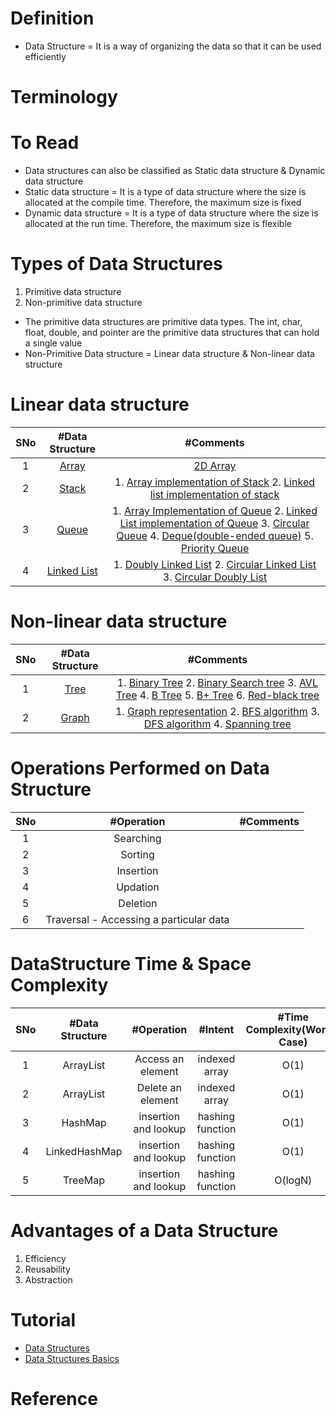 # Definition
* Data Structure = It is a way of organizing the data so that it can be used efficiently

# Terminology

# To Read
* Data structures can also be classified as Static data structure & Dynamic data structure
* Static data structure = It is a type of data structure where the size is allocated at the compile time. Therefore, the maximum size is fixed
* Dynamic data structure = It is a type of data structure where the size is allocated at the run time. Therefore, the maximum size is flexible

# Types of Data Structures
1. Primitive data structure
2. Non-primitive data structure

* The primitive data structures are primitive data types. The int, char, float, double, and pointer are the primitive data structures that can hold a single value
* Non-Primitive Data structure = Linear data structure & Non-linear data structure

# Linear data structure
|SNo| #Data Structure  | #Comments |
| :---:| :---: | :---: | 
|1 | [Array](https://www.javatpoint.com/data-structure-array) | [2D Array](https://www.javatpoint.com/data-structure-2d-array) |
|2 | [Stack](https://www.javatpoint.com/data-structure-stack) | 1. [Array implementation of Stack](https://www.javatpoint.com/ds-array-implementation-of-stack)  2. [Linked list implementation of stack](https://www.javatpoint.com/ds-linked-list-implementation-of-stack)|
|3 | [Queue](https://www.javatpoint.com/data-structure-queue) | 1. [Array Implementation of Queue](https://www.javatpoint.com/array-representation-of-queue)  2. [Linked List implementation of Queue](https://www.javatpoint.com/linked-list-implementation-of-queue)  3. [Circular Queue](https://www.javatpoint.com/circular-queue)  4. [Deque(double-ended queue)](https://www.javatpoint.com/ds-deque)  5. [Priority Queue](https://www.javatpoint.com/ds-priority-queue) |
|4 | [Linked List](https://www.javatpoint.com/singly-linked-list)  | 1. [Doubly Linked List](https://www.javatpoint.com/doubly-linked-list)  2. [Circular Linked List](https://www.javatpoint.com/circular-singly-linked-list)  3. [Circular Doubly List](https://www.javatpoint.com/circular-doubly-linked-list) |




# Non-linear data structure
|SNo| #Data Structure  | #Comments |
| :---:| :---: | :---: | 
|1 | [Tree](https://www.javatpoint.com/tree) | 1. [Binary Tree](https://www.javatpoint.com/binary-tree) 2. [Binary Search tree](javatpoint.com/binary-search-tree) 3. [AVL Tree](https://www.javatpoint.com/avl-tree) 4. [B Tree](https://www.javatpoint.com/b-tree) 5. [B+ Tree](https://www.javatpoint.com/b-plus-tree) 6. [Red-black tree](https://www.javatpoint.com/red-black-tree)|
| 2| [Graph](https://www.javatpoint.com/ds-graph) | 1. [Graph representation](https://www.javatpoint.com/graph-representation) 2. [BFS algorithm](https://www.javatpoint.com/breadth-first-search-algorithm) 3. [DFS algorithm](https://www.javatpoint.com/depth-first-search-algorithm) 4. [Spanning tree](https://www.javatpoint.com/spanning-tree)|

# Operations Performed on Data Structure
|SNo| #Operation | #Comments |
| :---:| :---: | :---: | 
|1 | Searching |  |
| 2| Sorting | |
|3 | Insertion | |
|4 | Updation | |
|5 | Deletion | |
|6 | Traversal - Accessing a particular data | |

# DataStructure Time & Space Complexity
|SNo| #Data Structure | #Operation | #Intent | #Time Complexity(Worest Case) | #Space Complexity(Auxiliary space + Input size) |
| :---:| :---: | :---: | :---: |:---: |:---: |
|1 | ArrayList | Access an element |indexed array | O(1)  |O(n) | 
|2 | ArrayList | Delete an element |indexed array| O(1)  |O(n) | 
|3 | HashMap | insertion and lookup |hashing function| O(1)  | |
|4 | LinkedHashMap | insertion and lookup |hashing function| O(1)  | |
|5 | TreeMap | insertion and lookup |hashing function| O(logN)  | |

# Advantages of a Data Structure
1. Efficiency
2. Reusability
3. Abstraction

# Tutorial
* [Data Structures](https://www.geeksforgeeks.org/data-structures/)
* [Data Structures Basics](https://www.javatpoint.com/data-structure-tutorial)

# Reference

